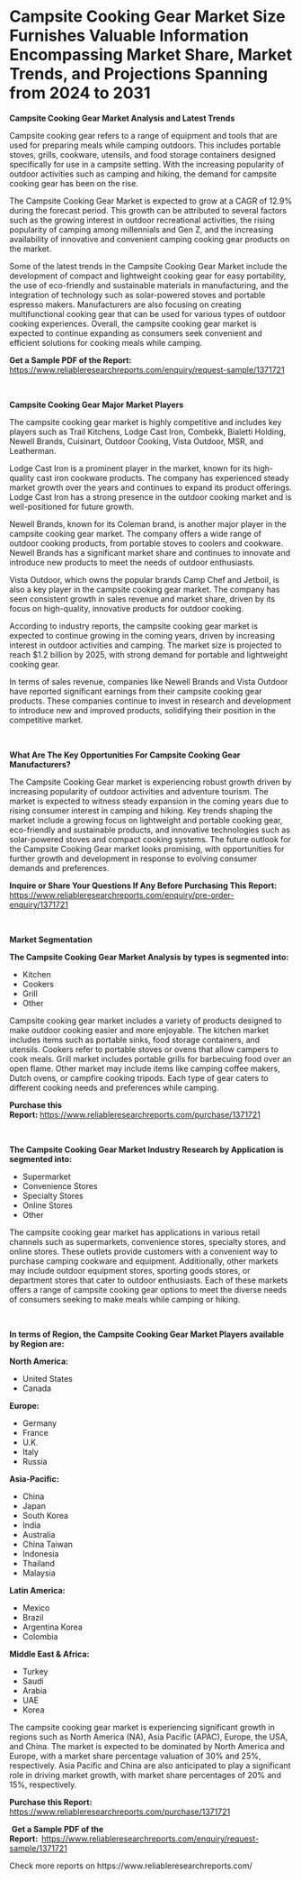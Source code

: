 <p><h1>Campsite Cooking Gear Market Size Furnishes Valuable Information Encompassing Market Share, Market Trends, and Projections Spanning from 2024 to 2031</h1></p><p><strong>Campsite Cooking Gear Market Analysis and Latest Trends</strong></p>
<p><p>Campsite cooking gear refers to a range of equipment and tools that are used for preparing meals while camping outdoors. This includes portable stoves, grills, cookware, utensils, and food storage containers designed specifically for use in a campsite setting. With the increasing popularity of outdoor activities such as camping and hiking, the demand for campsite cooking gear has been on the rise.</p><p>The Campsite Cooking Gear Market is expected to grow at a CAGR of 12.9% during the forecast period. This growth can be attributed to several factors such as the growing interest in outdoor recreational activities, the rising popularity of camping among millennials and Gen Z, and the increasing availability of innovative and convenient camping cooking gear products on the market.</p><p>Some of the latest trends in the Campsite Cooking Gear Market include the development of compact and lightweight cooking gear for easy portability, the use of eco-friendly and sustainable materials in manufacturing, and the integration of technology such as solar-powered stoves and portable espresso makers. Manufacturers are also focusing on creating multifunctional cooking gear that can be used for various types of outdoor cooking experiences. Overall, the campsite cooking gear market is expected to continue expanding as consumers seek convenient and efficient solutions for cooking meals while camping.</p></p>
<p><strong>Get a Sample PDF of the Report:&nbsp;</strong> <a href="https://www.reliableresearchreports.com/enquiry/request-sample/1371721">https://www.reliableresearchreports.com/enquiry/request-sample/1371721</a></p>
<p>&nbsp;</p>
<p><strong>Campsite Cooking Gear Major Market Players</strong></p>
<p><p>The campsite cooking gear market is highly competitive and includes key players such as Trail Kitchens, Lodge Cast Iron, Combekk, Bialetti Holding, Newell Brands, Cuisinart, Outdoor Cooking, Vista Outdoor, MSR, and Leatherman.</p><p>Lodge Cast Iron is a prominent player in the market, known for its high-quality cast iron cookware products. The company has experienced steady market growth over the years and continues to expand its product offerings. Lodge Cast Iron has a strong presence in the outdoor cooking market and is well-positioned for future growth.</p><p>Newell Brands, known for its Coleman brand, is another major player in the campsite cooking gear market. The company offers a wide range of outdoor cooking products, from portable stoves to coolers and cookware. Newell Brands has a significant market share and continues to innovate and introduce new products to meet the needs of outdoor enthusiasts.</p><p>Vista Outdoor, which owns the popular brands Camp Chef and Jetboil, is also a key player in the campsite cooking gear market. The company has seen consistent growth in sales revenue and market share, driven by its focus on high-quality, innovative products for outdoor cooking.</p><p>According to industry reports, the campsite cooking gear market is expected to continue growing in the coming years, driven by increasing interest in outdoor activities and camping. The market size is projected to reach $1.2 billion by 2025, with strong demand for portable and lightweight cooking gear.</p><p>In terms of sales revenue, companies like Newell Brands and Vista Outdoor have reported significant earnings from their campsite cooking gear products. These companies continue to invest in research and development to introduce new and improved products, solidifying their position in the competitive market.</p></p>
<p>&nbsp;</p>
<p><strong>What Are The Key Opportunities For Campsite Cooking Gear Manufacturers?</strong></p>
<p><p>The Campsite Cooking Gear market is experiencing robust growth driven by increasing popularity of outdoor activities and adventure tourism. The market is expected to witness steady expansion in the coming years due to rising consumer interest in camping and hiking. Key trends shaping the market include a growing focus on lightweight and portable cooking gear, eco-friendly and sustainable products, and innovative technologies such as solar-powered stoves and compact cooking systems. The future outlook for the Campsite Cooking Gear market looks promising, with opportunities for further growth and development in response to evolving consumer demands and preferences.</p></p>
<p><strong>Inquire or Share Your Questions If Any Before Purchasing This Report:</strong> <a href="https://www.reliableresearchreports.com/enquiry/pre-order-enquiry/1371721">https://www.reliableresearchreports.com/enquiry/pre-order-enquiry/1371721</a></p>
<p>&nbsp;</p>
<p><strong>Market Segmentation</strong></p>
<p><strong>The Campsite Cooking Gear Market Analysis by types is segmented into:</strong></p>
<p><ul><li>Kitchen</li><li>Cookers</li><li>Grill</li><li>Other</li></ul></p>
<p><p>Campsite cooking gear market includes a variety of products designed to make outdoor cooking easier and more enjoyable. The kitchen market includes items such as portable sinks, food storage containers, and utensils. Cookers refer to portable stoves or ovens that allow campers to cook meals. Grill market includes portable grills for barbecuing food over an open flame. Other market may include items like camping coffee makers, Dutch ovens, or campfire cooking tripods. Each type of gear caters to different cooking needs and preferences while camping.</p></p>
<p><strong>Purchase this Report:&nbsp;</strong><a href="https://www.reliableresearchreports.com/purchase/1371721">https://www.reliableresearchreports.com/purchase/1371721</a></p>
<p>&nbsp;</p>
<p><strong>The Campsite Cooking Gear Market Industry Research by Application is segmented into:</strong></p>
<p><ul><li>Supermarket</li><li>Convenience Stores</li><li>Specialty Stores</li><li>Online Stores</li><li>Other</li></ul></p>
<p><p>The campsite cooking gear market has applications in various retail channels such as supermarkets, convenience stores, specialty stores, and online stores. These outlets provide customers with a convenient way to purchase camping cookware and equipment. Additionally, other markets may include outdoor equipment stores, sporting goods stores, or department stores that cater to outdoor enthusiasts. Each of these markets offers a range of campsite cooking gear options to meet the diverse needs of consumers seeking to make meals while camping or hiking.</p></p>
<p>&nbsp;</p>
<p><strong>In terms of Region, the Campsite Cooking Gear Market Players available by Region are:</strong></p>
<p>
    <p> <strong> North America: </strong>
        <ul>
            <li>United States</li>
            <li>Canada</li>
        </ul>
        </p> 
    <p> <strong> Europe: </strong>
        <ul>
            <li>Germany</li>
            <li>France</li>
            <li>U.K.</li>
            <li>Italy</li>
            <li>Russia</li>
        </ul>
        </p> 
    <p> <strong> Asia-Pacific: </strong>
        <ul>
            <li>China</li>
            <li>Japan</li>
            <li>South Korea</li>
            <li>India</li>
            <li>Australia</li>
            <li>China Taiwan</li>
            <li>Indonesia</li>
            <li>Thailand</li>
            <li>Malaysia</li>
        </ul>
        </p> 
    <p> <strong> Latin America: </strong>
        <ul>
            <li>Mexico</li>
            <li>Brazil</li>
            <li>Argentina Korea</li>
            <li>Colombia</li>
        </ul>
        </p> 
    <p> <strong> Middle East & Africa: </strong>
        <ul>
            <li>Turkey</li>
            <li>Saudi</li>
            <li>Arabia</li>
            <li>UAE</li>
            <li>Korea</li>
        </ul>
    </p>
    </p>
<p><p>The campsite cooking gear market is experiencing significant growth in regions such as North America (NA), Asia Pacific (APAC), Europe, the USA, and China. The market is expected to be dominated by North America and Europe, with a market share percentage valuation of 30% and 25%, respectively. Asia Pacific and China are also anticipated to play a significant role in driving market growth, with market share percentages of 20% and 15%, respectively.</p></p>
<p><strong>Purchase this Report: </strong><a href="https://www.reliableresearchreports.com/purchase/1371721">https://www.reliableresearchreports.com/purchase/1371721</a></p>
<p>&nbsp;<strong>Get a Sample PDF of the Report:&nbsp;&nbsp;</strong><a href="https://www.reliableresearchreports.com/enquiry/request-sample/1371721">https://www.reliableresearchreports.com/enquiry/request-sample/1371721</a></p>
<p><strong></strong></p>
<p>Check more reports on https://www.reliableresearchreports.com/</p>